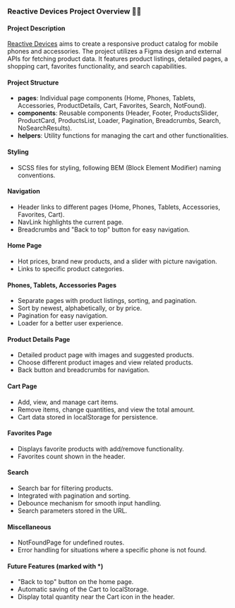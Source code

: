 ### Reactive Devices Project Overview 📱🛒

#### Project Description
[Reactive Devices](https://ukrainiane-panda.github.io/ReactiveDevices/) aims to create a responsive product catalog for mobile phones and accessories. The project utilizes a Figma design and external APIs for fetching product data. It features product listings, detailed pages, a shopping cart, favorites functionality, and search capabilities.

#### Project Structure
- **pages**: Individual page components (Home, Phones, Tablets, Accessories, ProductDetails, Cart, Favorites, Search, NotFound).
- **components**: Reusable components (Header, Footer, ProductsSlider, ProductCard, ProductsList, Loader, Pagination, Breadcrumbs, Search, NoSearchResults).
- **helpers**: Utility functions for managing the cart and other functionalities.

#### Styling
- SCSS files for styling, following BEM (Block Element Modifier) naming conventions.

#### Navigation
- Header links to different pages (Home, Phones, Tablets, Accessories, Favorites, Cart).
- NavLink highlights the current page.
- Breadcrumbs and "Back to top" button for easy navigation.

#### Home Page
- Hot prices, brand new products, and a slider with picture navigation.
- Links to specific product categories.

#### Phones, Tablets, Accessories Pages
- Separate pages with product listings, sorting, and pagination.
- Sort by newest, alphabetically, or by price.
- Pagination for easy navigation.
- Loader for a better user experience.

#### Product Details Page
- Detailed product page with images and suggested products.
- Choose different product images and view related products.
- Back button and breadcrumbs for navigation.

#### Cart Page
- Add, view, and manage cart items.
- Remove items, change quantities, and view the total amount.
- Cart data stored in localStorage for persistence.

#### Favorites Page
- Displays favorite products with add/remove functionality.
- Favorites count shown in the header.

#### Search
- Search bar for filtering products.
- Integrated with pagination and sorting.
- Debounce mechanism for smooth input handling.
- Search parameters stored in the URL.

#### Miscellaneous
- NotFoundPage for undefined routes.
- Error handling for situations where a specific phone is not found.

#### Future Features (marked with *)
- "Back to top" button on the home page.
- Automatic saving of the Cart to localStorage.
- Display total quantity near the Cart icon in the header.

